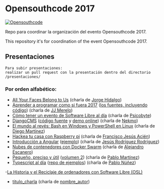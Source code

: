 # Opensouthcode 2017

[![Opensouthcode](/logos/solo_logo.png)](https://www.opensouthcode.org/conferences/opensouthcode2017)

Repo para coordinar la organización del evento Opensouthcode 2017.

This repository it's for coordination of the event Opensouthcode 2017.

## Presentaciones

    Para subir presentaciones: 
    realizar un pull request con la presentación dentro del directorio /presentaciones/

### Por orden alfabético:
 - [All Your Faces Belong to Us](https://github.com/opensouthcode/2017/raw/master/presentaciones/All_Your_Faces_Belong_to_Us_Opensouthcode_2017-05-06.pdf) (charla de [Jorge Hidalgo](https://www.opensouthcode.org/conferences/opensouthcode2017/program/proposals/71))
 - [Aprender a programar como si fuera 2017](http://jj.github.io/aprende-a-programar) ([los fuentes, incluyendo código](http://github.com/JJ/aprende-a-programar)) (charla de [JJ Merelo](https://www.opensouthcode.org/conferences/opensouthcode2017/program/proposals/44))
 - [Cómo tener un evento de Software Libre al día](https://github.com/opensouthcode/2017/raw/master/presentaciones/como_tener_un_evento_de_software_libre_al_dia.pdf) (charla de [Psicobyte](https://www.opensouthcode.org/conferences/opensouthcode2017/program/proposals/60))
  - [DjangoCMS](https://nekmo.github.io/presentacion-djangocms/) ([código fuente](https://github.com/Nekmo/presentacion-djangocms) y [demo online](https://control.aldryn.com/demo/get-new)) (charla de [Nekmo](https://www.opensouthcode.org/conferences/opensouthcode2017/program/proposals/53))
  - [El mundo al revés: Bash en Windows y PowerShell en Linux](https://github.com/opensouthcode/2017/raw/master/presentaciones/El%20mundo%20al%20rev%C3%A9s%20Bash%20en%20Windows%20y%20PowerShell%20en%20Linux%20%5BCreatorUpdate%5D.pptx) (charla de [Diego Martínez](https://www.opensouthcode.org/conferences/opensouthcode2017/program/proposals/54))
 - [Hackea tu casa con Raspberry pi](https://github.com/opensouthcode/2017/raw/master/presentaciones/HackeaTuCasaConRaspberryPi.pdf) (charla de [Francisco Jesús Acién](https://www.opensouthcode.org/conferences/opensouthcode2017/program/proposals/58))
 - [Introducción a Angular](http://slides.com/jesusrodriguez-3/opensouthcode-angular#/) ([ejemplo](https://github.com/Foxandxss/osc2017-lenguajes)) (charla de [Jesús Rodríguez Rodríguez](https://www.opensouthcode.org/conferences/opensouthcode2017/program/proposals/92))
 - [Nubes de contenedores con Docker Swarm](https://github.com/opensouthcode/2017/raw/master/presentaciones/Presentaci%C3%B3n%20Nubes%20de%20Contenedores%20con%20Docker%20SWARM.pdf) (charla de [Alejandro Escanero](https://www.opensouthcode.org/conferences/opensouthcode2017/program/proposals/38))
 - [Pequeño, preciso y útil](https://github.com/opensouthcode/2017/raw/master/presentaciones/Pequeno%2C%20preciso%20y%20util.pdf) ([volumen 2](https://github.com/opensouthcode/2017/raw/master/presentaciones/Pequenito%2C%20preciso%20y%20%C3%BAtil%20-%20OSC%202017.pdf)) (charla de [Pablo Martínez](https://www.opensouthcode.org/conferences/opensouthcode2017/program/proposals/97))
 - [Typescript al día](https://trello.com/b/esOi1EL8/typescript-dotnetmalaga-2016) ([repo de ejemplos](https://github.com/pablonete/typescript-dotnetmalaga-2016)) (charla de [Pablo Núñez](https://www.opensouthcode.org/conferences/opensouthcode2017/program/proposals/104))
 
 -[La Historia y el Reciclaje de ordenadores con Software Libre (OSL)]()
 
 - [titulo_charla](url_al_pdf) (charla de [nombre_autor](url_charla_en_opensouthcode_org))
